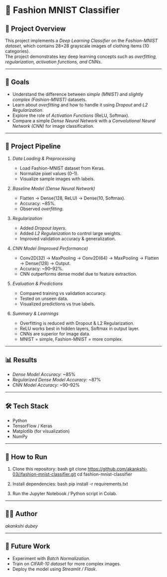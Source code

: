 # 👗 Fashion MNIST Classifier

## 📌 Project Overview
This project implements a *Deep Learning Classifier* on the *Fashion-MNIST dataset*, which contains 28×28 grayscale images of clothing items (10 categories).  
The project demonstrates key deep learning concepts such as *overfitting, regularization, activation functions, and CNNs*.

---

## 🎯 Goals
- Understand the difference between *simple (MNIST)* and *slightly complex (Fashion-MNIST)* datasets.
- Learn about *overfitting* and how to handle it using *Dropout* and *L2 Regularization*.
- Explore the role of *Activation Functions* (ReLU, Softmax).
- Compare a simple *Dense Neural Network* with a *Convolutional Neural Network (CNN)* for image classification.

---

## 📂 Project Pipeline
1. *Data Loading & Preprocessing*
   - Load Fashion-MNIST dataset from Keras.
   - Normalize pixel values (0–1).
   - Visualize sample images with labels.

2. *Baseline Model (Dense Neural Network)*
   - Flatten → Dense(128, ReLU) → Dense(10, Softmax).
   - Accuracy: ~85%.
   - Observed *overfitting*.

3. *Regularization*
   - Added *Dropout layers*.
   - Added *L2 Regularization* to control large weights.
   - Improved validation accuracy & generalization.

4. *CNN Model (Improved Performance)*
   - Conv2D(32) → MaxPooling → Conv2D(64) → MaxPooling → Flatten → Dense(128) → Output.
   - Accuracy: ~90–92%.
   - CNN outperforms dense model due to feature extraction.

5. *Evaluation & Predictions*
   - Compared training vs validation accuracy.
   - Tested on unseen data.
   - Visualized predictions vs true labels.

6. *Summary & Learnings*
   - Overfitting is reduced with Dropout & L2 Regularization.
   - ReLU works best in hidden layers, Softmax in output layer.
   - CNNs are superior for image data.
   - MNIST = simple, Fashion-MNIST = more complex.

---

## 📊 Results
- *Dense Model Accuracy:* ~85%  
- *Regularized Dense Model Accuracy:* ~87%  
- *CNN Model Accuracy:* ~90–92%  

---

## 🛠 Tech Stack
- Python  
- TensorFlow / Keras  
- Matplotlib (for visualization)  
- NumPy  

---

## 🚀 How to Run
1. Clone this repository:
   bash
   git clone https://github.com/akankshi-03//fashion-mnist-classifier.git
   cd fashion-mnist-classifier
   

2. Install dependencies:
   bash
   pip install -r requirements.txt
   

3. Run the Jupyter Notebook / Python script in Colab.

---

## 👩‍💻 Author
*akankshi dubey*  

---

## 📌 Future Work
- Experiment with *Batch Normalization*.
- Train on *CIFAR-10 dataset* for more complex images.
- Deploy the model using *Streamlit / Flask*.
